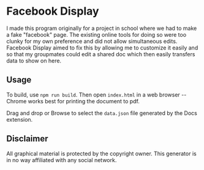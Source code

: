# Facebook Display

I made this program originally for a project in school where we had to make a fake "facebook" page. The existing online tools for doing so were too clunky for my own preference and did not allow simultaneous edits. Facebook Display aimed to fix this by allowing me to customize it easily and so that my groupmates could edit a shared doc which then easily transfers data to show on here.

## Usage

To build, use `npm run build`. Then open `index.html` in a web browser -- Chrome works best for printing the document to pdf.

Drag and drop or Browse to select the `data.json` file generated by the Docs extension.

## Disclaimer

All graphical material is protected by the copyright owner. This generator is in no way affiliated with any social network.
